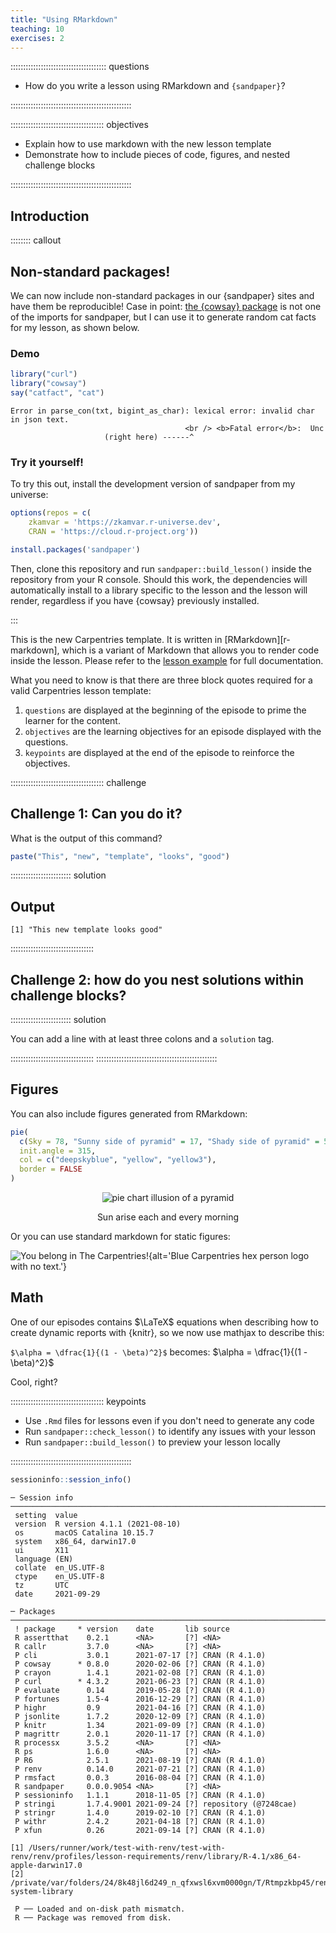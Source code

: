 ```yaml
---
title: "Using RMarkdown"
teaching: 10
exercises: 2
---
```


:::::::::::::::::::::::::::::::::::::: questions 

- How do you write a lesson using RMarkdown and `{sandpaper}`?

::::::::::::::::::::::::::::::::::::::::::::::::

::::::::::::::::::::::::::::::::::::: objectives

- Explain how to use markdown with the new lesson template
- Demonstrate how to include pieces of code, figures, and nested challenge blocks

::::::::::::::::::::::::::::::::::::::::::::::::

## Introduction


:::::::: callout

## Non-standard packages!

We can now include non-standard packages in our {sandpaper} sites and have them
be reproducible! Case in point: [the {cowsay} 
package](https://cran.r-project.org/package=cowsay) is not one of the imports
for sandpaper, but I can use it to generate random cat facts for my lesson, as
shown below.

### Demo


```r
library("curl")
library("cowsay")
say("catfact", "cat")
```

```{.error}
Error in parse_con(txt, bigint_as_char): lexical error: invalid char in json text.
                                       <br /> <b>Fatal error</b>:  Unc
                     (right here) ------^
```

### Try it yourself!

To try this out, install the development version of sandpaper from my universe:


```r
options(repos = c(
    zkamvar = 'https://zkamvar.r-universe.dev',
    CRAN = 'https://cloud.r-project.org'))

install.packages('sandpaper')
```

Then, clone this repository and run `sandpaper::build_lesson()` inside the 
repository from your R console. Should this work, the dependencies will 
automatically install to a library specific to the lesson and the lesson will
render, regardless if you have {cowsay} previously installed.

:::


This is the new Carpentries template. It is written in [RMarkdown][r-markdown],
which is a variant of Markdown that allows you to render code inside the
lesson. Please refer to the [lesson
example](https://carpentries.github.io/lesson-example) for full documentation.

What you need to know is that there are three block quotes required for a valid
Carpentries lesson template:

 1. `questions` are displayed at the beginning of the episode to prime the
    learner for the content.
 2. `objectives` are the learning objectives for an episode displayed with
    the questions.
 3. `keypoints` are displayed at the end of the episode to reinforce the
    objectives.

::::::::::::::::::::::::::::::::::::: challenge 

## Challenge 1: Can you do it?

What is the output of this command?


```r
paste("This", "new", "template", "looks", "good")
```

:::::::::::::::::::::::: solution 

## Output
 

```{.output}
[1] "This new template looks good"
```

:::::::::::::::::::::::::::::::::


## Challenge 2: how do you nest solutions within challenge blocks?

:::::::::::::::::::::::: solution 

You can add a line with at least three colons and a `solution` tag.

:::::::::::::::::::::::::::::::::
::::::::::::::::::::::::::::::::::::::::::::::::

## Figures

You can also include figures generated from RMarkdown:


```r
pie(
  c(Sky = 78, "Sunny side of pyramid" = 17, "Shady side of pyramid" = 5), 
  init.angle = 315, 
  col = c("deepskyblue", "yellow", "yellow3"), 
  border = FALSE
)
```

<div class="figure" style="text-align: center">
<img src="fig/01-introduction-rendered-pyramid-1.png" alt="pie chart illusion of a pyramid"  />
<p class="caption">Sun arise each and every morning</p>
</div>

Or you can use standard markdown for static figures:

![You belong in The Carpentries!](https://raw.githubusercontent.com/carpentries/logo/master/Badge_Carpentries.svg){alt='Blue Carpentries hex person logo with no text.'}


## Math

One of our episodes contains $\LaTeX$ equations when describing how to create
dynamic reports with {knitr}, so we now use mathjax to describe this:

`$\alpha = \dfrac{1}{(1 - \beta)^2}$` becomes: $\alpha = \dfrac{1}{(1 - \beta)^2}$

Cool, right?

::::::::::::::::::::::::::::::::::::: keypoints 

- Use `.Rmd` files for lessons even if you don't need to generate any code
- Run `sandpaper::check_lesson()` to identify any issues with your lesson
- Run `sandpaper::build_lesson()` to preview your lesson locally

::::::::::::::::::::::::::::::::::::::::::::::::


```r
sessioninfo::session_info()
```

```{.output}
─ Session info ───────────────────────────────────────────────────────────────────────────────────
 setting  value                       
 version  R version 4.1.1 (2021-08-10)
 os       macOS Catalina 10.15.7      
 system   x86_64, darwin17.0          
 ui       X11                         
 language (EN)                        
 collate  en_US.UTF-8                 
 ctype    en_US.UTF-8                 
 tz       UTC                         
 date     2021-09-29                  

─ Packages ───────────────────────────────────────────────────────────────────────────────────────
 ! package     * version    date       lib source               
 R assertthat    0.2.1      <NA>       [?] <NA>                 
 R callr         3.7.0      <NA>       [?] <NA>                 
 P cli           3.0.1      2021-07-17 [?] CRAN (R 4.1.0)       
 P cowsay      * 0.8.0      2020-02-06 [?] CRAN (R 4.1.0)       
 P crayon        1.4.1      2021-02-08 [?] CRAN (R 4.1.0)       
 P curl        * 4.3.2      2021-06-23 [?] CRAN (R 4.1.0)       
 P evaluate      0.14       2019-05-28 [?] CRAN (R 4.1.0)       
 P fortunes      1.5-4      2016-12-29 [?] CRAN (R 4.1.0)       
 P highr         0.9        2021-04-16 [?] CRAN (R 4.1.0)       
 P jsonlite      1.7.2      2020-12-09 [?] CRAN (R 4.1.0)       
 P knitr         1.34       2021-09-09 [?] CRAN (R 4.1.0)       
 P magrittr      2.0.1      2020-11-17 [?] CRAN (R 4.1.0)       
 R processx      3.5.2      <NA>       [?] <NA>                 
 R ps            1.6.0      <NA>       [?] <NA>                 
 P R6            2.5.1      2021-08-19 [?] CRAN (R 4.1.0)       
 P renv          0.14.0     2021-07-21 [?] CRAN (R 4.1.0)       
 P rmsfact       0.0.3      2016-08-04 [?] CRAN (R 4.1.0)       
 R sandpaper     0.0.0.9054 <NA>       [?] <NA>                 
 P sessioninfo   1.1.1      2018-11-05 [?] CRAN (R 4.1.0)       
 P stringi       1.7.4.9001 2021-09-24 [?] repository (@7248cae)
 P stringr       1.4.0      2019-02-10 [?] CRAN (R 4.1.0)       
 P withr         2.4.2      2021-04-18 [?] CRAN (R 4.1.0)       
 P xfun          0.26       2021-09-14 [?] CRAN (R 4.1.0)       

[1] /Users/runner/work/test-with-renv/test-with-renv/renv/profiles/lesson-requirements/renv/library/R-4.1/x86_64-apple-darwin17.0
[2] /private/var/folders/24/8k48jl6d249_n_qfxwsl6xvm0000gn/T/Rtmpzkbp45/renv-system-library

 P ── Loaded and on-disk path mismatch.
 R ── Package was removed from disk.
```


